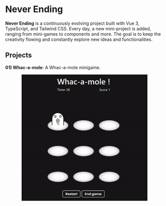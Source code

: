 # Never Ending

**Never Ending** is a continuously evolving project built with Vue 3, TypeScript, and Tailwind CSS. Every day, a new mini-project is added, ranging from mini-games to components and more. The goal is to keep the creativity flowing and constantly explore new ideas and functionalities.

## Projects

**01) Whac-a-mole**: A Whac-a-mole minigame.
<p align="center">
  <img src="public/Whac-a-mole.gif" alt="Whac-a-mole gif" width="400" height="400" />
</p>

